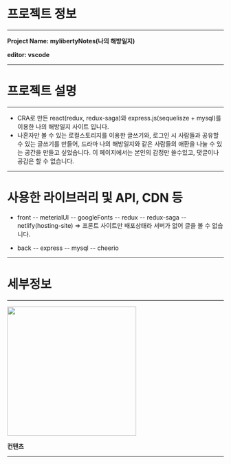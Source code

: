 
# 프로젝트 정보
---

**Project Name: mylibertyNotes(나의 해방일지)**

**editor: vscode**

---

# 프로젝트 설명
---
- CRA로 만든 react(redux, redux-saga)와 express.js(sequelisze + mysql)를 이용한 나의 해방일지 사이트 입니다.
- 나혼자만 볼 수 있는 로컬스토리지를 이용한 글쓰기와, 로그인 시 사람들과 공유할 수 있는 글쓰기를 만들어, 드라마 나의 해방일지와 같은 사람들의 애환을 나눌 수 있는 공간을 만들고 싶었습니다. 이 페이지에서는 본인의 감정만 쓸수있고, 댓글이나 공감은 할 수 없습니다.
---
# 사용한 라이브러리 및 API, CDN 등
- front
-- meterialUI
-- googleFonts
-- redux
-- redux-saga
-- netlify(hosting-site) => 프론트 사이트만 배포상태라 서버가 없어 글을 볼 수 없습니다.

- back
-- express
-- mysql
-- cheerio 

---
# 세부정보
---
<img src="https://user-images.githubusercontent.com/93189402/183475935-37bb5dc4-2c29-4b09-ace0-b6e26fc41672.gif" style="width: 300px"/>


**컨텐츠**

---


